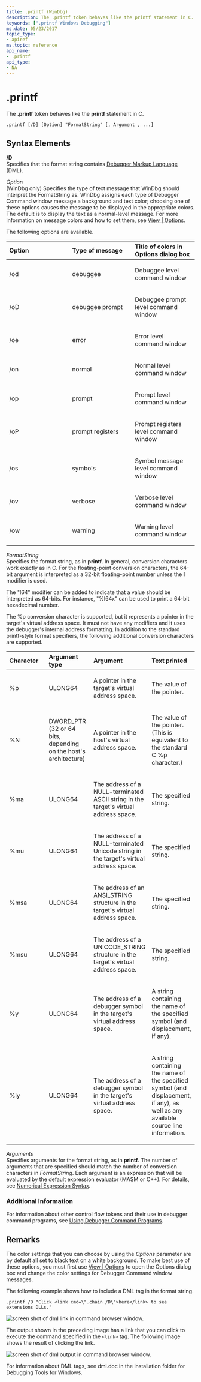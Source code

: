```yaml
---
title: .printf (WinDbg)
description: The .printf token behaves like the printf statement in C.
keywords: [".printf Windows Debugging"]
ms.date: 05/23/2017
topic_type:
- apiref
ms.topic: reference
api_name:
- .printf
api_type:
- NA
---
```


# .printf


The **.printf** token behaves like the **printf** statement in C.

```dbgcmd
.printf [/D] [Option] "FormatString" [, Argument , ...] 
```

## <span id="Syntax_Elements"></span><span id="syntax_elements"></span><span id="SYNTAX_ELEMENTS"></span>Syntax Elements


<span id="_D"></span><span id="_d"></span>**/D**  
Specifies that the format string contains [Debugger Markup Language](debugger-markup-language-commands.md) (DML).

<span id="_______Option______"></span><span id="_______option______"></span><span id="_______OPTION______"></span> *Option*   
(WinDbg only) Specifies the type of text message that WinDbg should interpret the FormatString as. WinDbg assigns each type of Debugger Command window message a background and text color; choosing one of these options causes the message to be displayed in the appropriate colors. The default is to display the text as a normal-level message. For more information on message colors and how to set them, see [View | Options](view---options.md).

The following options are available.

<table>
<colgroup>
<col width="33%" />
<col width="33%" />
<col width="33%" />
</colgroup>
<thead>
<tr class="header">
<th align="left">Option</th>
<th align="left">Type of message</th>
<th align="left">Title of colors in Options dialog box</th>
</tr>
</thead>
<tbody>
<tr class="odd">
<td align="left"><p>/od</p></td>
<td align="left"><p>debuggee</p></td>
<td align="left"><p>Debuggee level command window</p></td>
</tr>
<tr class="even">
<td align="left"><p>/oD</p></td>
<td align="left"><p>debuggee prompt</p></td>
<td align="left"><p>Debuggee prompt level command window</p></td>
</tr>
<tr class="odd">
<td align="left"><p>/oe</p></td>
<td align="left"><p>error</p></td>
<td align="left"><p>Error level command window</p></td>
</tr>
<tr class="even">
<td align="left"><p>/on</p></td>
<td align="left"><p>normal</p></td>
<td align="left"><p>Normal level command window</p></td>
</tr>
<tr class="odd">
<td align="left"><p>/op</p></td>
<td align="left"><p>prompt</p></td>
<td align="left"><p>Prompt level command window</p></td>
</tr>
<tr class="even">
<td align="left"><p>/oP</p></td>
<td align="left"><p>prompt registers</p></td>
<td align="left"><p>Prompt registers level command window</p></td>
</tr>
<tr class="odd">
<td align="left"><p>/os</p></td>
<td align="left"><p>symbols</p></td>
<td align="left"><p>Symbol message level command window</p></td>
</tr>
<tr class="even">
<td align="left"><p>/ov</p></td>
<td align="left"><p>verbose</p></td>
<td align="left"><p>Verbose level command window</p></td>
</tr>
<tr class="odd">
<td align="left"><p>/ow</p></td>
<td align="left"><p>warning</p></td>
<td align="left"><p>Warning level command window</p></td>
</tr>
</tbody>
</table>

 

<span id="_______FormatString______"></span><span id="_______formatstring______"></span><span id="_______FORMATSTRING______"></span> *FormatString*   
Specifies the format string, as in **printf**. In general, conversion characters work exactly as in C. For the floating-point conversion characters, the 64-bit argument is interpreted as a 32-bit floating-point number unless the **l** modifier is used.

The "I64" modifier can be added to indicate that a value should be interpreted as 64-bits. For instance, "%I64x" can be used to print a 64-bit hexadecimal number.

The %p conversion character is supported, but it represents a pointer in the target's virtual address space. It must not have any modifiers and it uses the debugger's internal address formatting. In addition to the standard printf-style format specifiers, the following additional conversion characters are supported.

<table>
<colgroup>
<col width="25%" />
<col width="25%" />
<col width="25%" />
<col width="25%" />
</colgroup>
<thead>
<tr class="header">
<th align="left">Character</th>
<th align="left">Argument type</th>
<th align="left">Argument</th>
<th align="left">Text printed</th>
</tr>
</thead>
<tbody>
<tr class="odd">
<td align="left"><p>%p</p></td>
<td align="left"><p>ULONG64</p></td>
<td align="left"><p>A pointer in the target's virtual address space.</p></td>
<td align="left"><p>The value of the pointer.</p></td>
</tr>
<tr class="even">
<td align="left"><p>%N</p></td>
<td align="left"><p>DWORD_PTR (32 or 64 bits, depending on the host's architecture)</p></td>
<td align="left"><p>A pointer in the host's virtual address space.</p></td>
<td align="left"><p>The value of the pointer. (This is equivalent to the standard C %p character.)</p></td>
</tr>
<tr class="odd">
<td align="left"><p>%ma</p></td>
<td align="left"><p>ULONG64</p></td>
<td align="left"><p>The address of a NULL-terminated ASCII string in the target's virtual address space.</p></td>
<td align="left"><p>The specified string.</p></td>
</tr>
<tr class="even">
<td align="left"><p>%mu</p></td>
<td align="left"><p>ULONG64</p></td>
<td align="left"><p>The address of a NULL-terminated Unicode string in the target's virtual address space.</p></td>
<td align="left"><p>The specified string.</p></td>
</tr>
<tr class="odd">
<td align="left"><p>%msa</p></td>
<td align="left"><p>ULONG64</p></td>
<td align="left"><p>The address of an ANSI_STRING structure in the target's virtual address space.</p></td>
<td align="left"><p>The specified string.</p></td>
</tr>
<tr class="even">
<td align="left"><p>%msu</p></td>
<td align="left"><p>ULONG64</p></td>
<td align="left"><p>The address of a UNICODE_STRING structure in the target's virtual address space.</p></td>
<td align="left"><p>The specified string.</p></td>
</tr>
<tr class="even">
<td align="left"><p>%y</p></td>
<td align="left"><p>ULONG64</p></td>
<td align="left"><p>The address of a debugger symbol in the target's virtual address space.</p></td>
<td align="left"><p>A string containing the name of the specified symbol (and displacement, if any).</p></td>
</tr>
<tr class="odd">
<td align="left"><p>%ly</p></td>
<td align="left"><p>ULONG64</p></td>
<td align="left"><p>The address of a debugger symbol in the target's virtual address space.</p></td>
<td align="left"><p>A string containing the name of the specified symbol (and displacement, if any), as well as any available source line information.</p></td>
</tr>
</tbody>
</table>

 

<span id="_______Arguments______"></span><span id="_______arguments______"></span><span id="_______ARGUMENTS______"></span> *Arguments*   
Specifies arguments for the format string, as in **printf**. The number of arguments that are specified should match the number of conversion characters in *FormatString*. Each argument is an expression that will be evaluated by the default expression evaluator (MASM or C++). For details, see [Numerical Expression Syntax](numerical-expression-syntax.md).

### <span id="Additional_Information"></span><span id="additional_information"></span><span id="ADDITIONAL_INFORMATION"></span>Additional Information

For information about other control flow tokens and their use in debugger command programs, see [Using Debugger Command Programs](using-debugger-command-programs.md).

## Remarks

The color settings that you can choose by using the *Options* parameter are by default all set to black text on a white background. To make best use of these options, you must first use [View | Options](view---options.md) to open the Options dialog box and change the color settings for Debugger Command window messages.

The following example shows how to include a DML tag in the format string.

```dbgcmd
.printf /D "Click <link cmd=\".chain /D\">here</link> to see extensions DLLs."
```

![screen shot of dml link in command browser window.](images/printf01.png)

The output shown in the preceding image has a link that you can click to execute the command specified in the `<link>` tag. The following image shows the result of clicking the link.

![screen shot of dml output in command browser window.](images/printf02.png)

For information about DML tags, see dml.doc in the installation folder for Debugging Tools for Windows.

 

 






